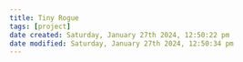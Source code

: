 ```yaml
---
title: Tiny Rogue
tags: [project]
date created: Saturday, January 27th 2024, 12:50:22 pm
date modified: Saturday, January 27th 2024, 12:50:34 pm
---
```

